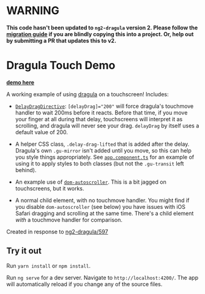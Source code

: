 # WARNING

**This code hasn't been updated to `ng2-dragula` version 2. Please follow the [migration guide](https://github.com/valor-software/ng2-dragula/tree/master/MIGRATION-v2.md) if you are blindly copying this into a project. Or, help out by submitting a PR that updates this to v2.**

# Dragula Touch Demo

**[demo here](https://dist-qipwlhpznt.now.sh/)**

A working example of using [dragula](https://github.com/bevacqua/dragula) on a touchscreen! Includes:

* [`DelayDragDirective`](https://github.com/cormacrelf/dragula-touch-demo/blob/master/src/app/delay-drag.directive.ts):
  `[delayDrag]="200"` will force dragula's touchmove handler to wait 200ms
  before it reacts. Before that time, if you move your finger at all during that
  delay, touchscreens will interpret it as scrolling, and dragula will never see
  your drag. `delayDrag` by itself uses a default value of 200.

* A helper CSS class, `.delay-drag-lifted` that is added after the delay.
  Dragula's own `.gu-mirror` isn't added until you move, so this can help you
  style things appropriately. See
  [`app.component.ts`](https://github.com/cormacrelf/dragula-touch-demo/blob/master/src/app/app.component.ts#L56)
  for an example of using it to apply styles to both classes (but not the
  `.gu-transit` left behind).

* An example use of
  [`dom-autoscroller`](https://github.com/hollowdoor/dom_autoscroller). This is
  a bit jagged on touchscreens, but it works.

* A normal child element, with no touchmove handler. You might find if you
  disable `dom-autoscroller` (see below) you have issues with iOS Safari
  dragging and scrolling at the same time. There's a child element *with*
  a touchmove handler for comparison.

Created in response to [ng2-dragula/597](https://github.com/valor-software/ng2-dragula/issues/597)

## Try it out

Run `yarn install` or `npm install`.

Run `ng serve` for a dev server. Navigate to `http://localhost:4200/`. The app will automatically reload if you change any of the source files.

